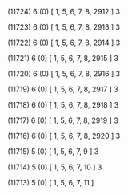 (11724) 6 (0) [ 1, 5, 6, 7, 8, 2912 ] 3 


(11723) 6 (0) [ 1, 5, 6, 7, 8, 2913 ] 3 


(11722) 6 (0) [ 1, 5, 6, 7, 8, 2914 ] 3 


(11721) 6 (0) [ 1, 5, 6, 7, 8, 2915 ] 3 


(11720) 6 (0) [ 1, 5, 6, 7, 8, 2916 ] 3 


(11719) 6 (0) [ 1, 5, 6, 7, 8, 2917 ] 3 


(11718) 6 (0) [ 1, 5, 6, 7, 8, 2918 ] 3 


(11717) 6 (0) [ 1, 5, 6, 7, 8, 2919 ] 3 


(11716) 6 (0) [ 1, 5, 6, 7, 8, 2920 ] 3 


(11715) 5 (0) [ 1, 5, 6, 7, 9 ] 3 


(11714) 5 (0) [ 1, 5, 6, 7, 10 ] 3 


(11713) 5 (0) [ 1, 5, 6, 7, 11 ]  


